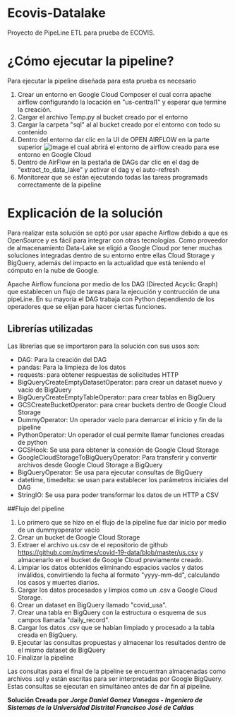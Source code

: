 # Ecovis-Datalake
Proyecto de PipeLine ETL para prueba de ECOVIS.

# ¿Cómo ejecutar la pipeline?
Para ejecutar la pipeline diseñada para esta prueba es necesario
1. Crear un entorno en Google Cloud Composer el cual corra apache airflow configurando la locación en "us-central1" y esperar que termine la creación.
2. Cargar el archivo Temp.py al bucket creado por el entorno
3. Cargar la carpeta "sql" al al bucket creado por el entorno con todo su contenido
4. Dentro del entorno dar clic en la UI de OPEN AIRFLOW en la parte superior ![image](https://github.com/JoRgEXx1899/Ecovis-Datalake/assets/42323429/3d0830b3-4fb0-4253-af02-cd011184af69) el cual abrirá el entorno de airflow creado para ese entorno en Google Cloud
5. Dentro de AirFlow en la pestaña de DAGs dar clic en el dag de "extract_to_data_lake" y activar el dag y el auto-refresh
6. Monitorear que se están ejecutando todas las tareas programads correctamente de la pipeline

# Explicación de la solución
Para realizar esta solución se optó por usar apache Airflow debido a que es OpenSource y es fácil para integrar con otras tecnologías. Como proveedor de almacenamiento Data-Lake se eligió a Google Cloud por tener muchas soluciones integradas dentro de su entorno entre ellas Cloud Storage y BigQuery, además del impacto en la actualidad que está teniendo el cómputo en la nube de Google.

Apache Airflow funciona por medio de los DAG (Directed Acyclic Graph) que establecen un flujo de tareas para la ejecución y contrucción de una pipeLine. En su mayoría el DAG trabaja con Python dependiendo de los operadores que se elijan para hacer ciertas funciones.

## Librerías utilizadas
Las librerías que se importaron para la solución con sus usos son:
* DAG: Para la creación del DAG
* pandas: Para la limpieza de los datos
* requests: para obtener respuestas de solicitudes HTTP
* BigQueryCreateEmptyDatasetOperator: para crear un dataset nuevo y vacío de BigQuery
* BigQueryCreateEmptyTableOperator: para crear tablas en BigQuery
* GCSCreateBucketOperator: para crear buckets dentro de Google Cloud Storage
* DummyOperator: Un operador vacío para demarcar el inicio y fin de la pipeline
* PythonOperator: Un operador el cual permite llamar funciones creadas de python
* GCSHook: Se usa para obtener la conexión de Google Cloud Storage
* GoogleCloudStorageToBigQueryOperator: Para transferir y convertir archivos desde Google Cloud Storage a BigQuery
* BigQueryOperator: Se usa para ejecutar consultas de BigQuery
* datetime, timedelta: se usan para establecer los parámetros iniciales del DAG
* StringIO: Se usa para poder transformar los datos de un HTTP a CSV

##Flujo del pipeline
1. Lo primero que se hizo en el flujo de la pipeline fue dar inicio por medio de un dummyoperator vacío
2. Crear un bucket de Google Cloud Storage
3. Extraer el archivo us.csv de el repositorio de github https://github.com/nytimes/covid-19-data/blob/master/us.csv y almacenarlo en el bucket de Google Cloud previamente creado.
4. Limpiar los datos obtenidos eliminando espacios vacíos y datos inválidos, convirtiendo la fecha al formato "yyyy-mm-dd", calculando los casos y muertes diarios.
5. Cargar los datos procesados y limpios como un .csv a Google Cloud Storage.
6. Crear un dataset en BigQuery llamado "covid_usa".
7. Crear una tabla en BigQuery con la estructura o esquema de sus campos llamada "daily_record".
8. Cargar los datos .csv que se habían limpiado y procesado a la tabla creada en BigQuery.
9. Ejecutar las consultas propuestas y almacenar los resultados dentro de el mismo dataset de BigQuery
10. Finalizar la pipeline

Las consultas para el final de la pipeline se encuentran almacenadas como archivos .sql y están escritas para ser interpretadas por Google BigQuery. Estas consultas se ejecutan en simultáneo antes de dar fin al pipeline.

**Solución Creada por**
***Jorge Daniel Gomez Vanegas - Ingeniero de Sistemas de la Universidad Distrital Francisco José de Caldas***
